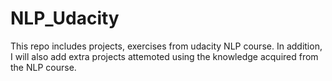 # NLP_Udacity
This repo includes projects, exercises from udacity NLP course. In addition, I will also add  extra projects attemoted using the knowledge acquired from the NLP course. 
